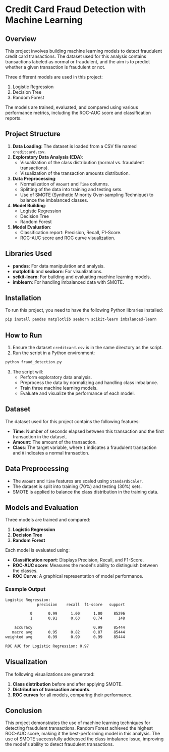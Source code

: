 # Credit Card Fraud Detection with Machine Learning

## Overview

This project involves building machine learning models to detect fraudulent credit card transactions. The dataset used for this analysis contains transactions labeled as normal or fraudulent, and the aim is to predict whether a given transaction is fraudulent or not.

Three different models are used in this project:
1. Logistic Regression
2. Decision Tree
3. Random Forest

The models are trained, evaluated, and compared using various performance metrics, including the ROC-AUC score and classification reports.

## Project Structure

1. **Data Loading**: The dataset is loaded from a CSV file named `creditcard.csv`.
2. **Exploratory Data Analysis (EDA)**: 
   - Visualization of the class distribution (normal vs. fraudulent transactions).
   - Visualization of the transaction amounts distribution.
3. **Data Preprocessing**:
   - Normalization of `Amount` and `Time` columns.
   - Splitting of the data into training and testing sets.
   - Use of SMOTE (Synthetic Minority Over-sampling Technique) to balance the imbalanced classes.
4. **Model Building**: 
   - Logistic Regression
   - Decision Tree
   - Random Forest
5. **Model Evaluation**: 
   - Classification report: Precision, Recall, F1-Score.
   - ROC-AUC score and ROC curve visualization.

## Libraries Used

- **pandas**: For data manipulation and analysis.
- **matplotlib** and **seaborn**: For visualizations.
- **scikit-learn**: For building and evaluating machine learning models.
- **imblearn**: For handling imbalanced data with SMOTE.

## Installation

To run this project, you need to have the following Python libraries installed:

```bash
pip install pandas matplotlib seaborn scikit-learn imbalanced-learn
```

## How to Run

1. Ensure the dataset `creditcard.csv` is in the same directory as the script.
2. Run the script in a Python environment:

```bash
python fraud_detection.py
```

3. The script will:
   - Perform exploratory data analysis.
   - Preprocess the data by normalizing and handling class imbalance.
   - Train three machine learning models.
   - Evaluate and visualize the performance of each model.

## Dataset

The dataset used for this project contains the following features:
- **Time**: Number of seconds elapsed between this transaction and the first transaction in the dataset.
- **Amount**: The amount of the transaction.
- **Class**: The target variable, where `1` indicates a fraudulent transaction and `0` indicates a normal transaction.

## Data Preprocessing

- The `Amount` and `Time` features are scaled using `StandardScaler`.
- The dataset is split into training (70%) and testing (30%) sets.
- SMOTE is applied to balance the class distribution in the training data.

## Models and Evaluation

Three models are trained and compared:
1. **Logistic Regression**
2. **Decision Tree**
3. **Random Forest**

Each model is evaluated using:
- **Classification report**: Displays Precision, Recall, and F1-Score.
- **ROC-AUC score**: Measures the model's ability to distinguish between the classes.
- **ROC Curve**: A graphical representation of model performance.

### Example Output

```bash
Logistic Regression:
              precision    recall  f1-score   support

           0       0.99      1.00      1.00     85296
           1       0.91      0.63      0.74       148

    accuracy                           0.99     85444
   macro avg       0.95      0.82      0.87     85444
weighted avg       0.99      0.99      0.99     85444

ROC AUC for Logistic Regression: 0.97
```

## Visualization

The following visualizations are generated:
1. **Class distribution** before and after applying SMOTE.
2. **Distribution of transaction amounts**.
3. **ROC curves** for all models, comparing their performance.

## Conclusion

This project demonstrates the use of machine learning techniques for detecting fraudulent transactions. Random Forest achieved the highest ROC-AUC score, making it the best-performing model in this analysis. The use of SMOTE successfully addressed the class imbalance issue, improving the model's ability to detect fraudulent transactions.
